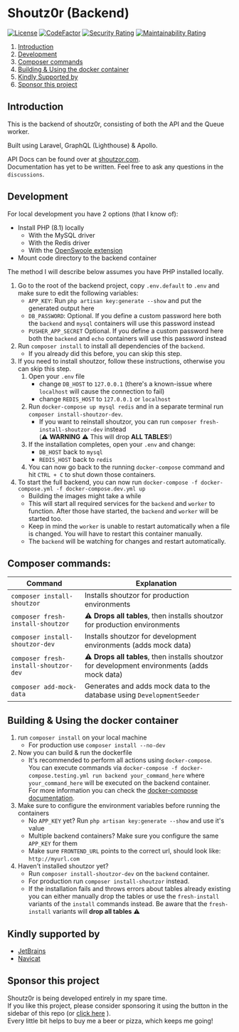 # Shoutz0r (Backend)

[![License](https://img.shields.io/github/license/Shoutz0r/backend.svg?style=flat)](https://www.gnu.org/licenses/gpl-3.0.en.html)
[![CodeFactor](https://www.codefactor.io/repository/github/Shoutz0r/backend/badge/main)](https://www.codefactor.io/repository/github/Shoutz0r/backend/overview/main)
[![Security Rating](https://sonarcloud.io/api/project_badges/measure?project=Shoutz0r_backend&metric=security_rating)](https://sonarcloud.io/summary/new_code?id=Shoutz0r_backend)
[![Maintainability Rating](https://sonarcloud.io/api/project_badges/measure?project=Shoutz0r_backend&metric=sqale_rating)](https://sonarcloud.io/summary/new_code?id=Shoutz0r_backend)

1. [Introduction](#introduction)
2. [Development](#development)
3. [Composer commands](#composer-commands)
4. [Building & Using the docker container](#building--using-the-docker-container)
5. [Kindly Supported by](#kindly-supported-by)
6. [Sponsor this project](#sponsor-this-project)

## Introduction

This is the backend of shoutz0r, consisting of both the API and the Queue worker.

Built using Laravel, GraphQL (Lighthouse) & Apollo.

API Docs can be found over at [shoutzor.com](https://shoutzor.com/phpdocs/app/master/). \
Documentation has yet to be written. Feel free to ask any questions in the `discussions`.

## Development

For local development you have 2 options (that I know of):
- Install PHP (8.1) locally
    - With the MySQL driver
    - With the Redis driver
    - With the [OpenSwoole extension](https://openswoole.com/docs/get-started/installation)
- Mount code directory to the backend container

The method I will describe below assumes you have PHP installed locally.

1. Go to the root of the backend project, copy `.env.default` to `.env` and make sure to edit the following variables:
    - `APP_KEY`: Run `php artisan key:generate --show` and put the generated output here
    - `DB_PASSWORD`: Optional. If you define a custom password here both the `backend` and `mysql` containers will use this password instead
    - `PUSHER_APP_SECRET` Optional. If you define a custom password here both the `backend` and `echo` containers will use this password instead
2. Run `composer install` to install all dependencies of the `backend`.
    - If you already did this before, you can skip this step.
3. If you need to install shoutzor, follow these instructions, otherwise you can skip this step.
   1. Open your `.env` file 
      - change `DB_HOST` to `127.0.0.1` (there's a known-issue where `localhost` will cause the connection to fail)
      - change `REDIS_HOST` to `127.0.0.1` or `localhost`
   2. Run `docker-compose up mysql redis` and in a separate terminal run `composer install-shoutzor-dev`.
      - If you want to reinstall shoutzor, you can run `composer fresh-install-shoutzor-dev` instead\
        (⚠️ **WARNING** ⚠️ This will drop **ALL TABLES**!)
   3. If the installation completes, open your `.env` and change:
      - `DB_HOST` back to `mysql`
      - `REDIS_HOST` back to `redis`
   4. You can now go back to the running `docker-compose` command and hit `CTRL + C` to shut down those containers.
4. To start the full backend, you can now run `docker-compose -f docker-compose.yml -f docker-compose.dev.yml up` 
    - Building the images might take a while
    - This will start all required services for the `backend` and `worker` to function. After those have started, the `backend` and `worker` will be started too.
    - Keep in mind the `worker` is unable to restart automatically when a file is changed. You will have to restart this container manually.
    - The `backend` will be watching for changes and restart automatically.

## Composer commands:

| Command                               | Explanation                                                            |
|---------------------------------------|------------------------------------------------------------------------|
| `composer install-shoutzor`           | Installs shoutzor for production environments                          |
| `composer fresh-install-shoutzor`     | ⚠️ **Drops all tables**, then installs shoutzor for production environments                          |
| `composer install-shoutzor-dev`       | Installs shoutzor for development environments (adds mock data)        |
| `composer fresh-install-shoutzor-dev` | ⚠️ **Drops all tables**, then installs shoutzor for development environments (adds mock data)        |
| `composer add-mock-data`              | Generates and adds mock data to the database using `DevelopmentSeeder` |

## Building & Using the docker container
1. run `composer install` on your local machine
    - For production use `composer install --no-dev`
2. Now you can build & run the dockerfile
    - It's recommended to perform all actions using `docker-compose`. \
    You can execute commands via `docker-compose -f docker-compose.testing.yml run backend your_command_here` where `your_command_here` will be executed on the backend container.\
    For more information you can check the [docker-compose documentation](https://docs.docker.com/compose/).
3. Make sure to configure the environment variables before running the containers
    - No `APP_KEY` yet? Run `php artisan key:generate --show` and use it's value
    - Multiple backend containers? Make sure you configure the same `APP_KEY` for them
    - Make sure `FRONTEND_URL` points to the correct url, should look like: `http://myurl.com`
4. Haven't installed shoutzor yet? 
    - Run `composer install-shoutzor-dev` on the `backend` container.
    - For production run `composer install-shoutzor` instead.
    - If the installation fails and throws errors about tables already existing you can either manually drop the tables or use the `fresh-install` variants of the `install` commands instead. Be aware that the `fresh-install` variants will **drop all tables** ⚠️

## Kindly supported by

* [JetBrains](https://www.jetbrains.com/?from=Shoutz0r)
* [Navicat](https://www.navicat.com/)

## Sponsor this project

Shoutz0r is being developed entirely in my spare time. \
If you like this project, please consider sponsoring it using the button in the sidebar of this repo (or [click here](https://github.com/sponsors/xorinzor) ).\
Every little bit helps to buy me a beer or pizza, which keeps me going!
